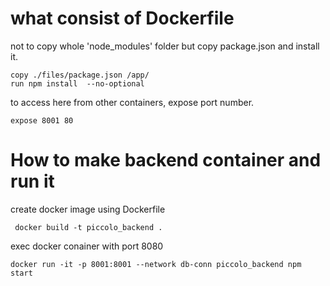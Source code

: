 # what consist of Dockerfile

not to copy whole 'node_modules' folder but copy package.json and install it.

    copy ./files/package.json /app/
    run npm install  --no-optional

to access here from other containers, expose port number.


    expose 8001 80



# How to make  backend container and run it

 create docker image using Dockerfile
     
     docker build -t piccolo_backend .

 exec docker conainer with port 8080

    docker run -it -p 8001:8001 --network db-conn piccolo_backend npm start

